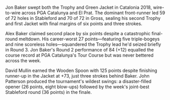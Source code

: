 Jon Baker swept both the Trophy and Green Jacket in Catalonia 2018, wire-to-wire across PGA Catalunya and El Prat. The dominant front-runner led 59 of 72 holes in Stableford and 70 of 72 in Gross, sealing his second Trophy and first Jacket with final margins of six points and three strokes.

Alex Baker claimed second place by six points despite a catastrophic final-round meltdown. His career-worst 27 points—featuring five triple-bogeys and nine scoreless holes—squandered the Trophy lead he'd seized briefly in Round 3. Jon Baker's Round 2 performance of 84 (+12) equalled the course record at PGA Catalunya's Tour Course but was never bettered across the week.

David Mullin earned the Wooden Spoon with 125 points despite finishing runner-up in the Jacket at +73, just three strokes behind Baker. John Patterson produced the tournament's wildest swings: a disaster-filled opener (26 points, eight blow-ups) followed by the week's joint-best Stableford round (36 points) in the finale.